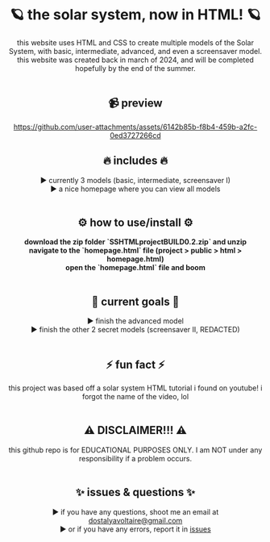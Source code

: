 <div align="center">

# 🪐 the solar system, now in HTML! 🪐
this website uses HTML and CSS to create multiple models of the Solar System, with basic, intermediate, advanced, and even a screensaver model. this website was created back in march of 2024, and will be completed hopefully by the end of the summer. <br><br>

## 📹 preview

https://github.com/user-attachments/assets/6142b85b-f8b4-459b-a2fc-0ed3727266cd

## 🔥 includes 🔥
► currently 3 models (basic, intermediate, screensaver I) <br>
► a nice homepage where you can view all models <br><br>

## ⚙️ how to use/install ⚙️
<strong>
download the zip folder `SSHTMLprojectBUILD0.2.zip` and unzip <br>
navigate to the `homepage.html` file (project > public > html > homepage.html) <br>
open the `homepage.html` file and boom
</strong> <br><br>

## 🚀 current goals 🚀
► finish the advanced model <br>
► finish the other 2 secret models (screensaver II, REDACTED) <br><br>

## ⚡ fun fact ⚡
this project was based off a solar system HTML tutorial i found on youtube! i forgot the name of the video, lol <br><br>

## ⚠️ DISCLAIMER!!! ⚠️
this github repo is for EDUCATIONAL PURPOSES ONLY. I am NOT under any responsibility if a problem occurs. <br><br>

## ✨ issues & questions ✨
► if you have any questions, shoot me an email at dostalyavoltaire@gmail.com <br>
► or if you have any errors, report it in [issues](https://github.com/TheVoltaireian/SolarSystemHTML/issues/new)
</div>
